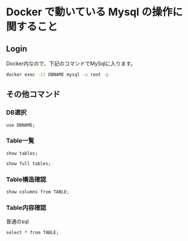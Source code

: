 # Docker で動いている Mysql の操作に関すること

## Login

Docker内なので、下記のコマンドでMySqlに入ります。

```sh
docker exec -it DBNAME mysql -u root -p
```

## その他コマンド

### DB選択

```mysql
use DBNAME;
```

### Table一覧

```mysql
show tables;
```

```mysql
show full tables;
```

### Table構造確認

```mysql
show columns from TABLE;
```

### Table内容確認

普通のsql

```mysql
select * from TABLE;
```


